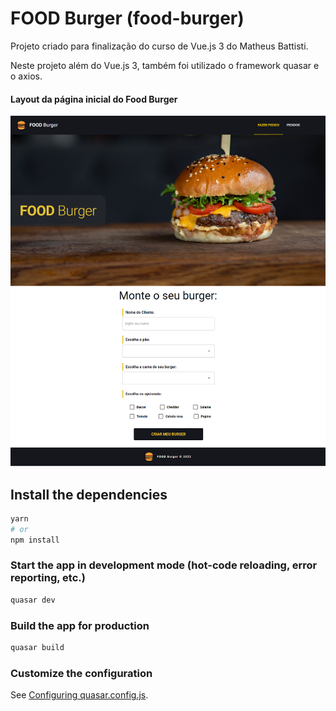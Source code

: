 # FOOD Burger (food-burger)


Projeto criado para finalização do curso de Vue.js 3 do Matheus Battisti.

Neste projeto além do Vue.js 3, também foi utilizado o framework quasar e o axios.

#### Layout da página inicial do Food Burger
<img src="https://github.com/PolianaSouza/food-burger/blob/main/src/assets/FOOD-Burger.png?raw=true" alt="Imagem da página inicial do projeto">

## Install the dependencies
```bash
yarn
# or
npm install
```

### Start the app in development mode (hot-code reloading, error reporting, etc.)
```bash
quasar dev
```


### Build the app for production
```bash
quasar build
```

### Customize the configuration
See [Configuring quasar.config.js](https://v2.quasar.dev/quasar-cli-vite/quasar-config-js).
